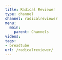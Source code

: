 ```yaml
---
title: Radical Reviewer
type: channel
channel: radicalreviewer
menu:
  main:
    parent: Channels
videos:
tags:
- breadtube
url: /radicalreviewer/
---
```

